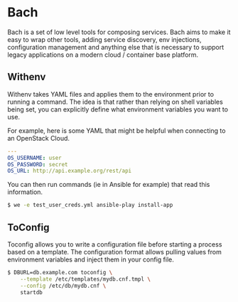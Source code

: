 Bach
====

Bach is a set of low level tools for composing services. Bach aims to
make it easy to wrap other tools, adding service discovery, env
injections, configuration management and anything else that is
necessary to support legacy applications on a modern cloud / container
base platform.


Withenv
-------

Withenv takes YAML files and applies them to the environment prior to
running a command. The idea is that rather than relying on shell
variables being set, you can explicitly define what environment
variables you want to use.

For example, here is some YAML that might be helpful when connecting
to an OpenStack Cloud.

```yaml
---
OS_USERNAME: user
OS_PASSWORD: secret
OS_URL: http://api.example.org/rest/api
```

You can then run commands (ie in Ansible for example) that read this
information.

```bash
$ we -e test_user_creds.yml ansible-play install-app
```

ToConfig
--------

Toconfig allows you to write a configuration file before starting a
process based on a template. The configuration format allows pulling
values from environment variables and inject them in your config
file.

```bash
$ DBURL=db.example.com toconfig \
    --template /etc/templates/mydb.cnf.tmpl \
	--config /etc/db/mydb.cnf \
	startdb
```
